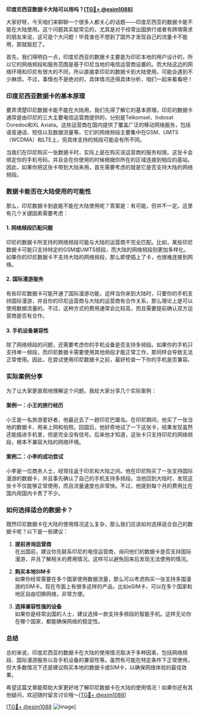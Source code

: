 **印度尼西亚数据卡大陆可以用吗？[[TG💪+ @esim1088](https://t.me/s/esim1088)]**

大家好呀，今天咱们来聊聊一个很多人都关心的话题——印度尼西亚的数据卡能不能在大陆使用。这个问题其实挺常见的，尤其是对于经常出国旅行或者有跨境需求的朋友来说，这可是个大问题！毕竟谁也不想到了国外才发现自己的流量卡不能用，那就尴尬了。

首先，我们得明白一点，印度尼西亚的数据卡主要是为印尼本地的用户设计的，所以它的网络频段和服务范围是基于印尼当地的电信运营商设置的。而大陆这边的网络环境和印尼有很大的不同，所以直接拿印尼的数据卡到大陆使用，可能会遇到不少麻烦。不过，事情也不是绝对的，具体情况还得具体分析，咱们一起来看看吧！

### 印度尼西亚数据卡的基本原理

要弄清楚印尼数据卡能不能在大陆用，我们先得了解它的基本原理。印尼的数据卡通常是由印尼的三大主要电信运营商提供的，分别是Telkomsel、Indosat Ooredoo和XL Axiata。这些运营商在国内提供了覆盖广泛的移动网络服务，包括语音通话、短信以及数据流量等。它们的网络频段主要集中在GSM、UMTS（WCDMA）和LTE上，但具体支持的频段可能会有所不同。

当我们在印尼购买一张数据卡时，实际上是在购买该运营商的服务权限。这张卡会绑定你的手机号码，并且会在你使用的时候根据你所在的区域连接到相应的基站。因此，如果你把这张卡带到大陆来用，首先需要考虑的就是它是否支持大陆的网络频段。

### 数据卡能否在大陆使用的可能性

那么，印尼数据卡到底能不能在大陆使用呢？答案是：有可能，但并不一定。这里有几个关键因素需要考虑：

#### 1. 网络频段匹配问题
印尼的数据卡所支持的网络频段可能与大陆的运营商不完全匹配。比如，某些印尼数据卡可能只支持特定的GSM或UMTS频段，而大陆的网络频段则更加多样化。如果你的印尼数据卡不支持大陆的网络频段，那么即使插上了卡，也很难连接到网络。

#### 2. 国际漫游服务
有些印尼数据卡可能开通了国际漫游功能，这样当你来到大陆时，只要你的手机支持国际漫游，并且你的印尼运营商与大陆的运营商有合作关系，那么理论上是可以使用数据流量的。不过，这种方式的费用通常会比较高，而且需要提前确认双方运营商是否有合作。

#### 3. 手机设备兼容性
除了网络频段的问题，还需要考虑你的手机设备是否支持多频段。如果你的手机只支持单一频段，而印尼数据卡需要使用其他频段才能正常工作，那同样会导致无法正常使用。因此，在尝试使用印尼数据卡之前，最好检查一下你的手机是否兼容。

### 实际案例分享

为了让大家更直观地理解这个问题，我给大家分享几个实际案例：

#### 案例一：小王的旅行经历
小王是一名旅游爱好者，他最近去了一趟印尼巴厘岛。在印尼期间，他买了一张当地的数据卡，用来上网和拍照。回国后，他好奇地试了一下这张卡，结果发现虽然还能插进手机里，但是完全没有信号。后来他才知道，这张卡只支持印尼的网络频段，根本不兼容大陆的网络环境。

#### 案例二：小李的成功尝试
小李是一位商务人士，经常往返于印尼和大陆之间。他在印尼购买了一张支持国际漫游的数据卡，并且事先确认了自己的手机支持多频段。当他回到大陆时，发现这张卡不仅能够正常使用，而且流量速度也非常快。不过，他提到每个月的费用比在国内用国内卡贵了不少。

### 如何选择适合的数据卡？

既然印尼数据卡在大陆的使用情况这么复杂，那么我们应该如何选择适合自己的数据卡呢？以下是一些建议：

1. **提前咨询运营商**  
   在出国前，建议你先联系印尼的电信运营商，询问他们的数据卡是否支持国际漫游，并且了解相关的费用情况。这样可以避免回来后发现无法使用的情况。

2. **购买本地SIM卡**  
   如果你经常需要在多个国家使用数据流量，那么可以考虑购买一张支持多国漫游的SIM卡。现在市面上有很多这样的产品，比如eSIM卡，可以在多个国家和地区自由切换网络，非常方便。

3. **选择兼容性强的设备**  
   如果你是经常出国的人士，建议选择一款支持多频段的智能手机。这样无论你在哪个国家，都能确保网络的稳定性。

### 总结

总的来说，印度尼西亚的数据卡在大陆的使用情况取决于多种因素，包括网络频段、国际漫游服务以及手机设备的兼容性等。虽然有可能在特定条件下正常使用，但大多数情况下还是建议购买本地的数据卡或SIM卡，以确保网络体验的最佳效果。

希望这篇文章能帮助大家更好地了解印尼数据卡在大陆的使用情况！如果你还有其他疑问，欢迎随时留言讨论哦～[[TG💪+ @esim1088](https://t.me/s/esim1088)] 

[[TG💪+ @esim1088](https://t.me/s/esim1088) ![Image](https://i.postimg.cc/4NQfJmqS/Snipaste-2025-05-13-00-14-12.png)]